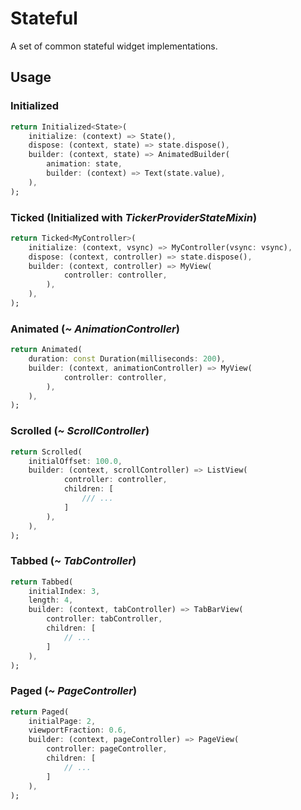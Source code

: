 # Stateful

A set of common stateful widget implementations.

## Usage

### Initialized

```dart
return Initialized<State>(
    initialize: (context) => State(),
    dispose: (context, state) => state.dispose(),
    builder: (context, state) => AnimatedBuilder(
        animation: state,
        builder: (context) => Text(state.value),
    ),
);
```

### Ticked (Initialized with *TickerProviderStateMixin*)

```dart
return Ticked<MyController>(
    initialize: (context, vsync) => MyController(vsync: vsync),
    dispose: (context, controller) => state.dispose(),
    builder: (context, controller) => MyView(
            controller: controller,
        ),
    ),
);
```

### Animated (*~ AnimationController*)

```dart
return Animated(
    duration: const Duration(milliseconds: 200),
    builder: (context, animationController) => MyView(
            controller: controller,
        ),
    ),
);
```

### Scrolled (*~ ScrollController*)

```dart
return Scrolled(
    initialOffset: 100.0,
    builder: (context, scrollController) => ListView(
            controller: controller,
            children: [
                /// ...
            ]
        ),
    ),
);
```

### Tabbed (*~ TabController*)

```dart
return Tabbed(
    initialIndex: 3,
    length: 4,
    builder: (context, tabController) => TabBarView(
        controller: tabController,
        children: [ 
            // ...
        ]
    ),
);
```

### Paged (*~ PageController*)

```dart
return Paged(
    initialPage: 2,
    viewportFraction: 0.6,
    builder: (context, pageController) => PageView(
        controller: pageController,
        children: [ 
            // ...
        ]
    ),
);
```